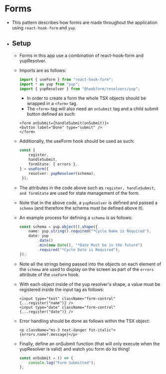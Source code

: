 # Forms

- This pattern describes how forms are made throughout the application using  `react-hook-form` and `yup`.

- ## Setup

  - Forms in this app use a combination of react-hook-form and yupResolver.
  - Imports are as follows:

    ```ts
    import { useForm } from "react-hook-form";
    import * as yup from "yup";
    import { yupResolver } from "@hookform/resolvers/yup";
    ```

    - In order to create a form the whole TSX objects should be wrapped in a `<form>` tag.
    - The `<form>` tag will also need an `onSubmit` tag and a child submit button defined as such:

    ```tsx
    <form onSubmit={handleSubmit(onSubmit)}>
    <button label="Done" type="submit" />
    </form>
    ```

  - Additionally, the useForm hook should be used as such:

    ```ts
    const {
        register,
        handleSubmit,
        formState: { errors },
    } = useForm({
        resolver: yupResolver(schema),
     });
    ```

  - The attributes in the code above such as `register, handleSubmit, and formState` are used for state management of the form.
  - Note that in the above code, a `yupResolver` is defined and passed a `schema` (and therefore the schema must be defined above it).
  - An example process for defining a `schema` is as follows:

    ```ts
    const schema = yup.object().shape({
        name: yup.string().required("*Cycle Name is Required"),
        date: yup
            .date()
            .min(new Date(), "*Date Must be in the future")
            .required("*Cycle Date is Required"),
    });
    ```

  - Note all the strings being passed into the objects on each element of the `schema` are used to display on the screen as part of the `errors` attribute of the `useForm` hook.
  - With each object inside of the yup resolver's shape, a value must be registered inside the input tag as follows:

    ```tsx
    <input type="text" className="form-control" {...register("name")} />
    <input type="date" className="form-control" {...register("date")} />
    ```

  - Error handling should be done as follows within the TSX object:

    ```tsx
    <p className="ms-3 text-danger fst-italic">{errors.name?.message}</p>
    ```

  - Finally, define an onSubmit function (that will only execute when the yupResolver is valid) and watch you form do its thing!

    ```ts
    const onSubmit = () => {
        console.log("Form Submitted");
    };
    ```

